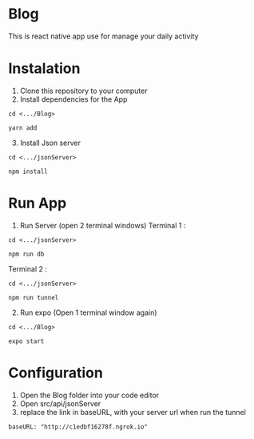 # Blog
This is react native app use for manage your daily activity

# Instalation
1. Clone this repository to your computer
2. Install dependencies for the App
```
cd <.../Blog>
```
```
yarn add
```
3. Install Json server

```
cd <.../jsonServer>
```
```
npm install
```
# Run App
1. Run Server (open 2 terminal windows) Terminal 1 :
```
cd <.../jsonServer>
```
```
npm run db
```
Terminal 2 :
```
cd <.../jsonServer>
```
```
npm run tunnel
```

2. Run expo (Open 1 terminal window again)
```
cd <.../Blog>
```
```
expo start
```

# Configuration
1. Open the Blog folder into your code editor
2. Open src/api/jsonServer
3. replace the link in baseURL, with your server url when run the tunnel
 ```
 baseURL: "http://c1edbf16278f.ngrok.io"
 ```
